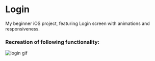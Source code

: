 # Login
My beginner iOS project, featuring Login screen with animations and responsiveness.

### Recreation of following functionality:

![login gif](https://media.giphy.com/media/UvEHpLEjQHTKWWPrjF/giphy.gif)
